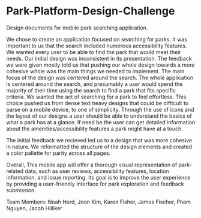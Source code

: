 # Park-Platform-Design-Challenge
Design documents for mobile park searching application.

We chose to create an application focused on searching for parks. It was important to us that the search included numerous accessibility features. We wanted every user to be able to find the park that would meet their needs.
Our initial design was inconsistent in its presentation. The feedback we were given mostly told us that pushing our whole design towards a more cohesive whole was the main things we needed to implement.
The main focus of the design was centered around the search. The whole application is centered around the search, and presumably a user would spend the majority of their time using the search to find a park that fits specific criteria. We wanted the act of searching for a park to feel effortless. This choice pushed us from dense text heavy designs that could be difficult to parse on a mobile device, to one of simplicity. Through the use of icons and the layout of our designs a user should be able to understand the basics of what a park has at a glance. If need be the user can get detailed information about the amenities/accessibility features a park might have at a touch.

The initial feedback we recieved led us to a design that was more cohesive in nature. We reformatted the structure of the design elements and created a color pallette for parity across all pages. 

Overall, This mobile app will offer a thorough visual representation of park-related data, such as user reviews, accessibility features, location information, and issue reporting. Its goal is to improve the user experience by providing a user-friendly interface for park exploration and feedback submission.

Team Members:
Noah Herd, Joon Kim, Karen Fisher, James Fischer, Pham Nguyen, Jacob Hilliker
